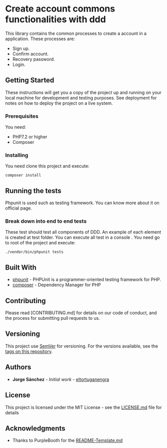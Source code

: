 # Create account commons functionalities with ddd

This library contains the common processes to create a account in a application. These processes are:
* Sign up.
* Confirm account.
* Recovery password.
* Login.


## Getting Started

These instructions will get you a copy of the project up and running on your local machine for development and testing 
purposes. See deployment for notes on how to deploy the project on a live system.

### Prerequisites

You need:
* PHP7.2 or higher
* Composer

### Installing

You need clone this project and execute:

```
composer install
```

## Running the tests

Phpunit is used such as testing framework. You can know more about it on official page.

### Break down into end to end tests

These test should test all components of DDD. An example of each element is created at test folder.
You can execute all test in a console . You need go to root of the project and execute:

```
./vendor/bin/phpunit tests
```


## Built With

* [phpunit](https://phpunit.de/) - PHPUnit is a programmer-oriented testing framework for PHP.
* [composer](https://getcomposer.org/) - Dependency Manager for PHP 

## Contributing

Please read [CONTRIBUTING.md] for details on our code of conduct, and the process for submitting pull requests to us.

## Versioning

This project use [SemVer](http://semver.org/) for versioning. For the versions available, see the [tags on this repository](https://github.com/your/project/tags). 

## Authors

* **Jorge Sánchez** - *Initial work* - [eltortuganengra](https://github.com/eltortuganengra)

## License

This project is licensed under the MIT License - see the [LICENSE.md](LICENSE.md) file for details

## Acknowledgments

* Thanks to PurpleBooth for the [README-Template.md](https://gist.github.com/PurpleBooth/109311bb0361f32d87a2)
